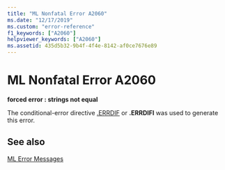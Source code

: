 ```yaml
---
title: "ML Nonfatal Error A2060"
ms.date: "12/17/2019"
ms.custom: "error-reference"
f1_keywords: ["A2060"]
helpviewer_keywords: ["A2060"]
ms.assetid: 435d5b32-9b4f-4f4e-8142-af0ce7676e89
---
```

# ML Nonfatal Error A2060

**forced error : strings not equal**

The conditional-error directive [.ERRDIF](../../assembler/masm/dot-errdif.md) or **.ERRDIFI** was used to generate this error.

## See also

[ML Error Messages](../../assembler/masm/ml-error-messages.md)<br/>